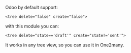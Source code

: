 Odoo by default support:

    <tree delete="false" create="false">

with this module you can:

    <tree delete="state=='draft'" create="state!='sent'">

It works in any tree view, so you can use it in One2many.

